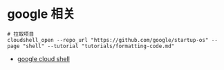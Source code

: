 google 相关
===


    # 拉取项目
    cloudshell_open --repo_url "https://github.com/google/startup-os" --page "shell" --tutorial "tutorials/formatting-code.md"

- [google cloud shell](https://ssh.cloud.google.com/cloudshell/editor)